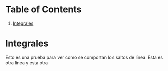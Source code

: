 
# Table of Contents

1.  [Integrales](#org4727dd8)



<a id="org4727dd8"></a>

# Integrales

Esto es una prueba para ver como se comportan los saltos de línea.
Esta es otra línea
y esta otra

